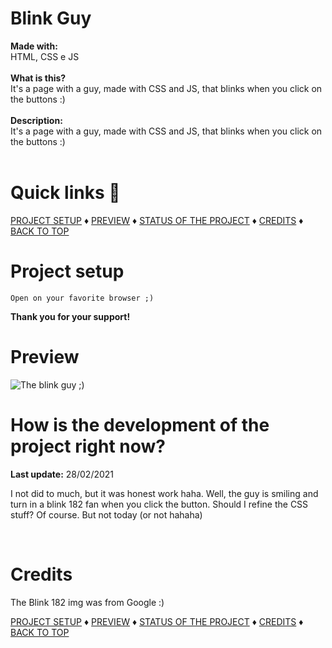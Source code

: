 # Blink Guy

<b>Made with:</b><br/>
HTML, CSS e JS
<br/><br/>
<b>What is this?</b><br/>
It's a page with a guy, made with CSS and JS, that blinks when you click on the buttons :)
<br/><br/>
<b>Description:</b><br/>
It's a page with a guy, made with CSS and JS, that blinks when you click on the buttons :)
<br/><br/>
# Quick links &#128150;
<div>
  
[PROJECT SETUP](#Project-setup) &diams; [PREVIEW](#Preview) &diams; [STATUS OF THE PROJECT](#How-is-the-development-of-the-project-right-now) &diams; [CREDITS](#Credits) &diams; [BACK TO TOP](#Blink-Guy)

<div>

# Project setup
```
Open on your favorite browser ;)
```

<b>Thank you for your support!</b>

# Preview
<img src="overview.png" alt="The blink guy ;)" />


# How is the development of the project right now?
<b>Last update:</b> 28/02/2021

I not did to much, but it was honest work haha.
Well, the guy is smiling and turn in a blink 182 fan when you click the button.
Should I refine the CSS stuff? Of course. But not today (or not hahaha)

<br/>

# Credits

The Blink 182 img was from Google :)


<div>
  
[PROJECT SETUP](#Project-setup) &diams; [PREVIEW](#Preview) &diams; [STATUS OF THE PROJECT](#How-is-the-development-of-the-project-right-now) &diams; [CREDITS](#Credits) &diams; [BACK TO TOP](#Blink-Guy)

<div>
